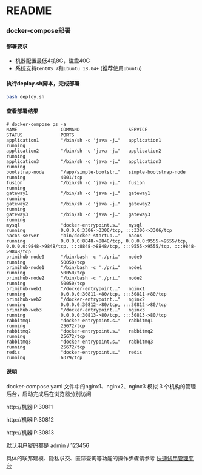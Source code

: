 # README

### docker-compose部署

#### 部署要求

* 机器配置最低4核8G，磁盘40G
* 系统支持`CentOS 7`和`Ubuntu 18.04+` (推荐使用`Ubuntu`)

#### 执行deploy.sh脚本，完成部署
```bash
bash deploy.sh
```

#### 查看部署结果
```
# docker-compose ps -a
NAME                COMMAND                  SERVICE                 STATUS              PORTS
application1        "/bin/sh -c 'java -j…"   application1            running             
application2        "/bin/sh -c 'java -j…"   application2            running             
application3        "/bin/sh -c 'java -j…"   application3            running             
bootstrap-node      "/app/simple-bootstr…"   simple-bootstrap-node   running             4001/tcp
fusion              "/bin/sh -c 'java -j…"   fusion                  running             
gateway1            "/bin/sh -c 'java -j…"   gateway1                running             
gateway2            "/bin/sh -c 'java -j…"   gateway2                running             
gateway3            "/bin/sh -c 'java -j…"   gateway3                running             
mysql               "docker-entrypoint.s…"   mysql                   running             0.0.0.0:3306->3306/tcp, :::3306->3306/tcp
nacos-server        "bin/docker-startup.…"   nacos                   running             0.0.0.0:8848->8848/tcp, 0.0.0.0:9555->9555/tcp, 0.0.0.0:9848->9848/tcp, :::8848->8848/tcp, :::9555->9555/tcp, :::9848->9848/tcp
primihub-node0      "/bin/bash -c './pri…"   node0                   running             50050/tcp
primihub-node1      "/bin/bash -c './pri…"   node1                   running             50050/tcp
primihub-node2      "/bin/bash -c './pri…"   node2                   running             50050/tcp
primihub-web1       "/docker-entrypoint.…"   nginx1                  running             0.0.0.0:30811->80/tcp, :::30811->80/tcp
primihub-web2       "/docker-entrypoint.…"   nginx2                  running             0.0.0.0:30812->80/tcp, :::30812->80/tcp
primihub-web3       "/docker-entrypoint.…"   nginx3                  running             0.0.0.0:30813->80/tcp, :::30813->80/tcp
rabbitmq1           "docker-entrypoint.s…"   rabbitmq1               running             25672/tcp
rabbitmq2           "docker-entrypoint.s…"   rabbitmq2               running             25672/tcp
rabbitmq3           "docker-entrypoint.s…"   rabbitmq3               running             25672/tcp
redis               "docker-entrypoint.s…"   redis                   running             6379/tcp
```

#### 说明

docker-compose.yaml 文件中的nginx1、nginx2、nginx3 模拟 3 个机构的管理后台，启动完成后在浏览器分别访问

http://机器IP:30811

http://机器IP:30812

http://机器IP:30813

默认用户密码都是 admin / 123456

具体的联邦建模、隐私求交、匿踪查询等功能的操作步骤请参考 [快速试用管理平台](https://docs.primihub.com/docs/quick-start-platform)